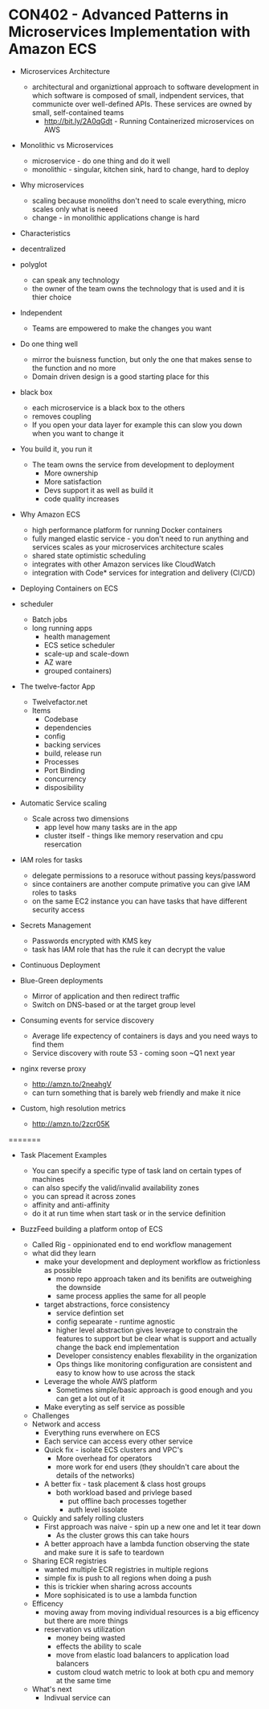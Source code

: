 # CON402 - Advanced Patterns in Microservices Implementation with Amazon ECS

* Microservices Architecture
  * architectural and organiztional approach to software development in which software is composed of small, indpendent services, that communicte over well-defined APIs. These services are owned by small, self-contained teams
    * http://bit.ly/2A0qGdt - Running Containerized microservices on AWS
* Monolithic vs Microservices
  * microservice - do one thing and do it well
  * monolithic - singular, kitchen sink, hard to change, hard to deploy

* Why microservices 
  * scaling because monoliths don't need to scale everything, micro scales only what is neeed
  * change - in monolithic applications change is hard

* Characteristics
 * decentralized
 * polyglot
   * can speak any technology
   * the owner of the team owns the technology that is used and it is thier choice
 * Independent
   * Teams are empowered to make the changes you want
 * Do one thing well
   * mirror the buisness function, but only the one that makes sense to the function and no more
   * Domain driven design is a good starting place for this
 * black box
   * each microservice is a black box to the others
   * removes coupling
   * If you open your data layer for example this can slow you down when you want to change it
 * You build it, you run it
   * The team owns the service from development to deployment
     * More ownership
     * More satisfaction
     * Devs support it as well as build it
     * code quality increases
* Why Amazon ECS
  * high performance platform for running Docker containers
  * fully manged elastic service - you don't need to run anything and services scales as your microservices architecture scales
  * shared state optimistic scheduling
  * integrates with other Amazon services like CloudWatch
  * integration with Code* services for integration and delivery (CI/CD)

* Deploying Containers on ECS
 * scheduler
   * Batch jobs
   * long running apps
     * health management
     * ECS setice scheduler
     * scale-up and scale-down
     * AZ ware
     * grouped containers)

* The twelve-factor App
  * Twelvefactor.net
  * Items
    * Codebase
    * dependencies
    * config
    * backing services
    * build, release run
    * Processes
    * Port Binding
    * concurrency
    * disposibility

* Automatic Service scaling
  * Scale across two dimensions
    * app level how many tasks are in the app
    * cluster itself - things like memory reservation and cpu resercation
* IAM roles for tasks
  * delegate permissions to a resoruce without passing keys/password
  * since containers are another compute primative you can give IAM roles to tasks
  * on the same EC2 instance you can have tasks that have different security access

* Secrets Management
  * Passwords encrypted with KMS key
  * task has IAM role that has the rule it can decrypt the value

* Continuous Deployment
* Blue-Green deployments
  * Mirror of application and then redirect traffic
  * Switch on DNS-based or at the target group level 

* Consuming events for service discovery
  * Average life expectency of containers is days and you need ways to find them
  * Service discovery with route 53 - coming soon ~Q1 next year

* nginx reverse proxy
  * http://amzn.to/2neahgV
  * can turn something that is barely web friendly and make it nice

* Custom, high resolution metrics
  * http://amzn.to/2zcr05K


=======
* Task Placement Examples
  * You can specify a specific type of task land on certain types of machines 
  * can also specify the valid/invalid availability zones
  * you can spread it across zones
  * affinity and anti-affinity
  * do it at run time when start task or in the service definition


* BuzzFeed building a platform ontop of ECS
  * Called Rig - oppinionated end to end workflow management
  * what did they learn
    * make your development and deployment workflow as frictionless as possible
      * mono repo approach taken and its benifits are outweighing the downside
      * same process applies the same for all people
    * target abstractions, force consistency
      * service defintion set
      * config sepearate - runtime agnostic 
      * higher level abstraction gives leverage to constrain the features to support but be clear what is support and actually change the back end implementation
      * Developer consistency enables flexability in the organization
      * Ops things like monitoring configuration are consistent and easy to know how to use across the stack
    * Leverage the whole AWS platform
      * Sometimes simple/basic approach is good enough and you can get a lot out of it
    * Make everyting as self service as possible
  * Challenges
   * Network and access
     * Everything runs everwhere on ECS
     * Each service can access every other service
     * Quick fix - isolate ECS clusters and VPC's
       * More overhead for operators
       * more work for end users (they shouldn't care about the details of the networks)
      * A better fix - task placement & class host groups
        * both workload based and privlege based 
          * put offline bach processes together
          * auth level issolate
    * Quickly and safely rolling clusters
      * First approach was naive - spin up a new one and let it tear down 
        * As the cluster grows this can take hours
      * A better approach have a lambda function observing the state and make sure it is safe to teardown
    * Sharing ECR registries
      * wanted multiple ECR registries in multiple regions
      * simple fix is push to all regions when doing a push
      * this is trickier when sharing across accounts
      * More sophisicated is to use a lambda function
    * Efficency
      * moving away from moving individual resources is a big efficency but there are more things
      * reservation vs utilization
        * money  being wasted 
        * effects the ability to scale
        * move from elastic load balancers to application load balancers
        * custom cloud watch metric to look at both cpu and memory at the same time
  * What's next
    * Indivual service can 
